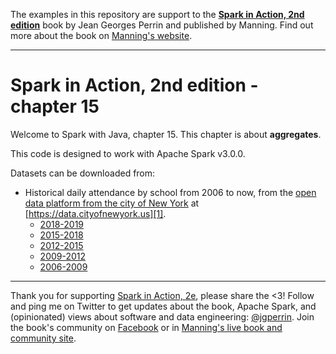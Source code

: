 The examples in this repository are support to the **[Spark in Action, 2nd edition](http://jgp.net/sia)** book by Jean Georges Perrin and published by Manning. Find out more about the book on [Manning's website](http://jgp.net/sia).

---

# Spark in Action, 2nd edition - chapter 15

Welcome to Spark with Java, chapter 15. This chapter is about **aggregates**.

This code is designed to work with Apache Spark v3.0.0.

Datasets can be downloaded from:
* Historical daily attendance by school from 2006 to now, from the [open data platform from the city of New York][1] at [https://data.cityofnewyork.us][1].
  + [2018-2019](https://data.cityofnewyork.us/Education/2018-2019-Daily-Attendance/x3bb-kg5j)
  + [2015-2018](https://data.cityofnewyork.us/Education/2015-2018-Historical-Daily-Attendance-By-School/3y5p-x48f)
  + [2012-2015](https://data.cityofnewyork.us/Education/2012-2015-Historical-Daily-Attendance-By-School/pffu-gbfi)
  + [2009-2012](https://data.cityofnewyork.us/Education/2009-2012-Historical-Daily-Attendance-By-School/wpqj-3buw)
  + [2006-2009](https://data.cityofnewyork.us/Education/2006-2009-Historical-Daily-Attendance-By-School/xwxx-rnki)
  
---

Thank you for supporting [Spark in Action, 2e](http://jgp.net/sia), please share the <3!
Follow and ping me on Twitter to get updates about the book, Apache Spark, and (opinionated) views about software and data engineering: [@jgperrin](https://twitter.com/jgperrin). 
Join the book's community on [Facebook](https://www.facebook.com/SparkInAction/) or in [Manning's live book and community site](https://livebook.manning.com/#!/book/spark-in-action-second-edition?a_aid=jgp).

[1]: https://data.cityofnewyork.us
